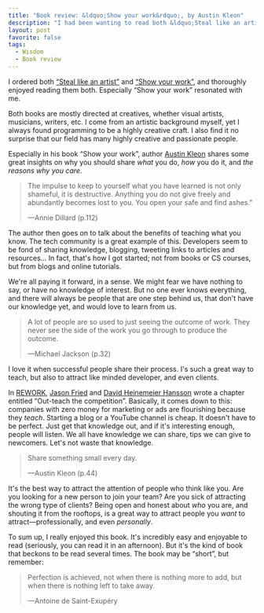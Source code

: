 ```yaml
---
title: "Book review: &ldquo;Show your work&rdquo;, by Austin Kleon"
description: "I had been wanting to read both &ldquo;Steal like an artist&rdquo; and &ldquo;Show your work&rdquo;, from the author Austin kleon, for quite a while. During my last holidays, I finally took the time to do so. And what a great read it was."
layout: post
favorite: false
tags:
  - Wisdom
  - Book review
---
```


I ordered both [&ldquo;Steal like an artist&rdquo;](https://austinkleon.com/steal/) and [&ldquo;Show your work&rdquo;](https://austinkleon.com/show-your-work/), and thoroughly enjoyed reading them both. Especially &ldquo;Show your work&rdquo; resonated with me. 

Both books are mostly directed at creatives, whether visual artists, musicians, writers, etc. I come from an artistic background myself, yet I always found programming to be a highly creative craft. I also find it no surprise that our field has many highly creative and passionate people.

Especially in his book &ldquo;Show your work&rdquo;, author [Austin Kleon](https://austinkleon.com/) shares some great insights on why you should share _what_ you do, _how_ you do it, and _the reasons why you care_.

> The impulse to keep to yourself what you have learned is not only shameful, it is destructive. Anything you do not give freely and abundantly becomes lost to you. You open your safe and find ashes."
>
> &mdash;Annie Dillard (p.112)

The author then goes on to talk about the benefits of teaching what you know. The tech community is a great example of this. Developers seem to be fond of sharing knowledge, blogging, tweeting links to articles and resources&hellip; In fact, that's how I got started; not from books or CS courses, but from blogs and online tutorials.

We're all paying it forward, in a sense. We might fear we have nothing to say, or have no knowledge of interest. But no one ever knows everything, and there will always be people that are one step behind us, that don't have our knowledge yet, and would love to learn from us.

> A lot of people are so used to just seeing the outcome of work. They never see the side of the work you go through to produce the outcome.
>
> &mdash;Michael Jackson (p.32)

I love it when successful people share their process. I's such a great way to teach, but also to attract like minded developer, and even clients.

In [REWORK](https://basecamp.com/books/rework), [Jason Fried](https://twitter.com/jasonfried) and [David Heinemeier Hansson](https://twitter.com/dhh) wrote a chapter entitled &ldquo;Out-teach the competition&rdquo;. Basically, it comes down to this: companies with zero money for marketing or ads are flourishing because they _teach_. Starting a blog or a YouTube channel is cheap. It doesn't have to be perfect. Just get that knowledge out, and if it's interesting enough, people will listen. We all have knowledge we can share, tips we can give to newcomers. Let's not waste that knowledge.

> Share something small every day.
>
> &mdash;Austin Kleon (p.44)

It's the best way to attract the attention of people who think like you. Are you looking for a new person to join your team? Are you sick of attracting the wrong type of clients? Being open and honest about _who_ you are, and shouting it from the rooftops, is a great way to attract people you _want_ to attract&mdash;professionally, and even _personally_.

To sum up, I really enjoyed this book. It's incredibly easy and enjoyable to read (seriously, you can read it in an afternoon). But it's the kind of book that beckons to be read several times. The book may be &ldquo;short&rdquo;, but remember:

> Perfection is achieved, not when there is nothing more to add, but when there is nothing left to take away.
>
> &mdash;Antoine de Saint-Exupéry
